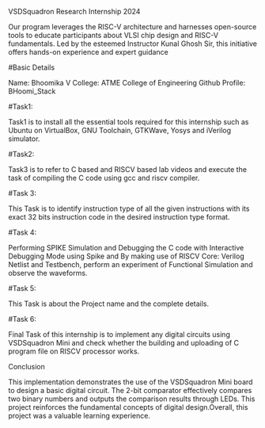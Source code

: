 VSDSquadron Research Internship 2024


Our program leverages the RISC-V architecture and harnesses open-source tools to educate participants about VLSI chip design and RISC-V fundamentals. Led by the esteemed Instructor Kunal Ghosh Sir, this initiative offers hands-on experience and expert guidance

#Basic Details


Name: Bhoomika V
College: ATME College of Engineering
Github Profile: BHoomi_Stack

#Task1:


Task1 is to install all the essential tools required for this internship such as Ubuntu on VirtualBox, GNU Toolchain, GTKWave, Yosys and iVerilog simulator.


#Task2:


Task3 is to refer to C based and RISCV based lab videos and execute the task of compiling the C code using gcc and riscv compiler.


#Task 3:


This Task is to identify instruction type of all the given instructions with its exact 32 bits instruction code in the desired instruction type format.


#Task 4: 

Performing SPIKE Simulation and Debugging the C code with Interactive Debugging Mode using Spike and By making use of RISCV Core: Verilog Netlist and Testbench, perform an experiment of Functional Simulation and observe the waveforms.


#Task 5: 


This Task is about the Project name and the complete details.


#Task 6: 


Final Task of this internship is to implement any digital circuits using VSDSquadron Mini and check whether the building and uploading of C program file on RISCV processor works.


Conclusion


This implementation demonstrates the use of the VSDSquadron Mini board to design a basic digital circuit. The 2-bit comparator effectively compares two binary numbers and outputs the comparison results through LEDs. This project reinforces the fundamental concepts of digital design.Overall, this project was a valuable learning experience.
